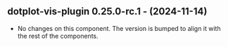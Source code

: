   ## dotplot-vis-plugin 0.25.0-rc.1 - (2024-11-14)
  
  * No changes on this component. The version is bumped to align it
    with the rest of the components.
